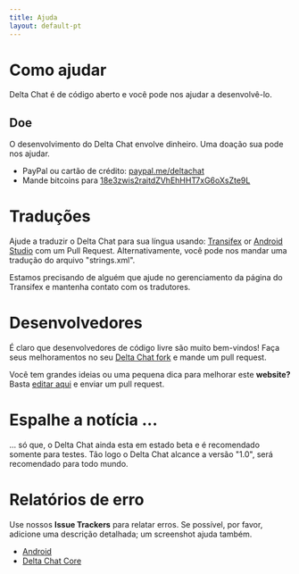 ```yaml
---
title: Ajuda
layout: default-pt
---
```


# Como ajudar

Delta Chat é de código aberto e você pode nos ajudar a desenvolvê-lo.

## Doe

O desenvolvimento do Delta Chat envolve dinheiro. Uma doação sua pode nos ajudar.
  		  
 - PayPal ou cartão de crédito: [paypal.me/deltachat](https://paypal.me/deltachat/10)
 - Mande bitcoins para [18e3zwis2raitdZVhEhHHT7xG6oXsZte9L](bitcoin:18e3zwis2raitdZVhEhHHT7xG6oXsZte9L)


# Traduções

Ajude a traduzir o Delta Chat para sua língua usando:
[Transifex](https://www.transifex.com/delta-chat/delta-chat-android/) or
[Android Studio](https://developer.android.com/studio/write/translations-editor.html) com um Pull Request.
Alternativamente, você pode nos mandar uma tradução do arquivo "strings.xml".

Estamos precisando de alguém que ajude no gerenciamento da página do Transifex e mantenha contato com os tradutores.


# Desenvolvedores

É claro que desenvolvedores de código livre são muito bem-vindos! Faça seus melhoramentos no seu [Delta Chat fork](https://github.com/deltachat/) e mande um pull request.

Você tem grandes ideias ou uma pequena dica para melhorar este **website?** Basta [editar aqui](https://github.com/deltachat/deltachat-pages) e enviar um pull request.


# Espalhe a notícia ...

... só que, o Delta Chat ainda esta em estado beta e é recomendado somente para testes. Tão logo o Delta Chat alcance a versão "1.0", será recomendado para todo mundo. 


# Relatórios de erro

Use nossos **Issue Trackers** para relatar erros. Se possível, por favor, adicione uma descrição detalhada; um screenshot ajuda também. 

- [Android](https://github.com/deltachat/deltachat-android/issues)
- [Delta Chat Core](https://github.com/deltachat/deltachat-core/issues)

